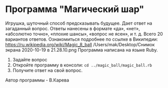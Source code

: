# Программа "Магический шар" 
Игрушка, шуточный способ предсказывать будущее. Дает ответ на загаданный вопрос. Ответы нанесены в формате «да», «нет», «абсолютно точно», «плохие шансы», «вопрос не ясен», и т. д. Всего 20 вариантов ответов. Ознакомиться подробнее по ссылке в Википедии: https://ru.wikipedia.org/wiki/Magic_8_ball
/Users/mak/Desktop/Снимок экрана 2020-10-19 в 21.28.10.png
Программа написана на языке Ruby.

1. Задайте вопрос 
2. Откройте программу в консоли:
`cd ../magic_ball/magic_ball.rb`
3. Получите ответ на свой вопрос.

Автор программы - В.Карева